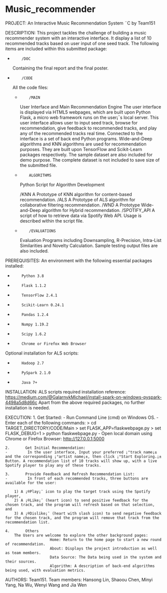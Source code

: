 # Music_recommender
PROJECT:
An Interactive Music Recommendation System ¨C by Team151

DESCRIPTION:
This project tackles the challenge of building a music recommender system with an interactive interface. It display a list of 10 recommended tracks based on user input of one seed track. The following items are included within this submitted package:

-         /DOC
	Containing the final report and the final poster.

-         /CODE
	All the code files:

	-         /MAIN
		User Interface and Main Recommendation Engine
		The user interface is displayed via HTML5 webpages, which are built upon Python Flask, a micro web framework runs on the user¡¯s local server. This user interface allows user to input seed track, browse for recommendation, give feedback to recommended tracks, and play any of the recommended tracks real time. Connected to the interface is a set of back end Python programs. Wide-and-Deep algorithms and KNN algorithms are used for recommendation purposes. They are built upon TensorFlow and Scikit-Learn packages respectively.
		The sample dataset are also included for demo purpose. The complete dataset is not included to save size of the submitted file.

	-         ALGORITHMS
		Python Script for Algorithm Development

		/KNN
			A Prototype of KNN algorithm for content-based recommendation.
		/ALS
			A Prototype of ALS algorithm for collaborative filtering recommendation.
		/WND
			A Prototype Wide-and-Deep algorithm for Hybrid recommendation.
		/SPOTIFY_API
			A script of how to retrieve data via Spotify Web API. Usage is described within the script file.

	-         /EVALUATIONS
		Evaluation Programs including Downsampling, R-Precision, Intra-List Similarities and Novelty Calculation. Sample testing output files are also included.

PREREQUISITES:
An environment with the following essential packages installed:
-         Python 3.8
-         Flask 1.1.2
-         TensorFlow 2.4.1
-         Scikit-Learn 0.24.1
-         Pandas 1.2.4
-         Numpy 1.19.2
-         Scipy 1.6.2
-         Chrome or Firefox Web Browser
Optional installation for ALS scripts:
-         Hadoop 2.7
-         PySpark 2.1.0
-         Java 7+
 
INSTALLATION:
ALS scripts required installation reference:
https://medium.com/@GalarnykMichael/install-spark-on-windows-pyspark-4498a5d8d66c
Apart from the above required packages, no further installation is needed.
 
EXECUTION:
	1.       Get Started:
	-         Run Command Line (cmd) on Windows OS.
	-         Enter each of the following commands:
	> cd TARGET_DIRECTORY/CODE/Main
	> set FLASK_APP=flaskwebpage.py
	> set FLASK_DEBUG=1
	> python flaskwebpage.py
	-        Open local domain using Chrome or Firefox Browser: http://127.0.0.1:5000

	2.       Get Initial Recommendation:
	-         In the user interface, Input your preferred ¡°track name¡± and the corresponding ¡°artist name¡±, then click ¡°Start Exploring.¡± Button. A recommendation list of 10 tracks will show up, with a live Spotify player to play any of these tracks.

	3.       Provide Feedback and Refresh Recommendation List:
	-         In front of each recommended tracks, three buttons are available for the user:

		1) A ¡®Play¡¯ icon to play the target track using the Spotify player,
		2) A ¡®Like¡¯ (heart icon) to send positive feedback for the chosen track, and the program will refresh based on that selection, and
		3) A ¡®Dislike¡¯ (heart with slash icon) to send negative feedback for the chosen track, and the program will remove that track from the recommendation list.
	
	4.       Others
		The Users are welcome to explore the other background pages:
		            	Home: Return to the home page to start a new round of recommendation.
		            	About: Displays the project introduction as well as team members.
		            	Data Source: The Data being used in the system and their sources.
		            	Algorithm: A description of back-end algorithms being used, with evaluation metrics.

AUTHORS:
	Team151. 
	Team members: Hansong Lin, Shaoou Chen, Minyi Yang, Na Wu, Wenyi Wang and Jia Wen
